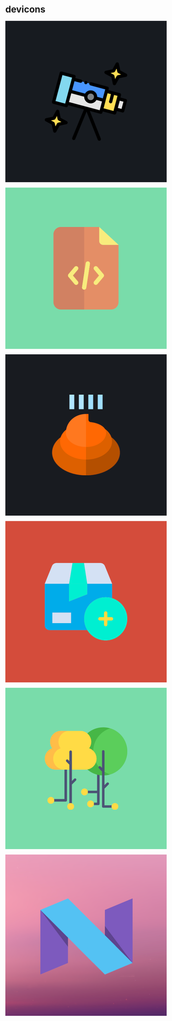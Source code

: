 # devicons

<a href="telescope.png"><img alt="telescope" src="telescope.png"></a>

<a href="README.md.png"><img alt="README.md" src="README.md.png"></a>

<a href="yuck.png"><img alt="yuck" src="yuck.png"></a>

<a href="packer.png"><img alt="packer" src="packer.png"></a>

<a href="nvimtree.png"><img alt="nvimtree" src="nvimtree.png"></a>

<a href="neovim.png"><img alt="neovim" src="neovim.png"></a>

